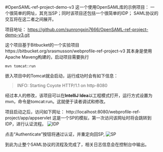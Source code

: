 #OpenSAML-ref-project-demo-v3
这一个使用OpenSAML库的示例项目：
一个很简单的网址，其充当SP；同时该项目还包括一个很简单的IDP；
SAML协议的交互将在这二者之间展开。

项目地址：
https://github.com/sunrongxin7666/OpenSAML-ref-project-demo-v3.git

这个项目基于Bitbucket的一个实验项目https://bitbucket.org/srasmusson/webprofile-ref-project-v3
其本身是使用Apache Maveng构建的，启动项目需要执行

```
mvn tomcat:run
```
嵌入项目中的Tomcat就会启动，运行成功时会有如下信息：
>INFO: Starting Coyote HTTP/1.1 on http-8080

经过本人的修改，该项目可以在**IntelliJ Idea**以工程模式打开，运行方式设置为mvn，命令是tomcat:run。这就便于读者调试和修改。

项目启动之后，访问如下网址：
http://localhost:8080/webprofile-ref-project/app/appservlet
这是一个SP的模拟，第一次访问该网址时将会跳转到IDP，进行认证流程。
![IDP](https://github.com/sunrongxin7666/OpenSAML-ref-project-demo-v3/blob/master/shortcut/1499671904812.png)

点击“Authenticate”按钮将通过认证，并重定向回SP,
![SP](https://github.com/sunrongxin7666/OpenSAML-ref-project-demo-v3/blob/master/shortcut/1499672009116.png)

到此为止整个SAML协议的流程及完成了，相关日志信息会在控制台中输出。